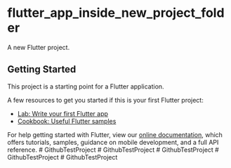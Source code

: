# flutter_app_inside_new_project_folder

A new Flutter project.

## Getting Started

This project is a starting point for a Flutter application.

A few resources to get you started if this is your first Flutter project:

- [Lab: Write your first Flutter app](https://flutter.dev/docs/get-started/codelab)
- [Cookbook: Useful Flutter samples](https://flutter.dev/docs/cookbook)

For help getting started with Flutter, view our
[online documentation](https://flutter.dev/docs), which offers tutorials,
samples, guidance on mobile development, and a full API reference.
#   G i t h u b T e s t P r o j e c t  
 #   G i t h u b T e s t P r o j e c t  
 #   G i t h u b T e s t P r o j e c t  
 #   G i t h u b T e s t P r o j e c t  
 #   G i t h u b T e s t P r o j e c t  
 